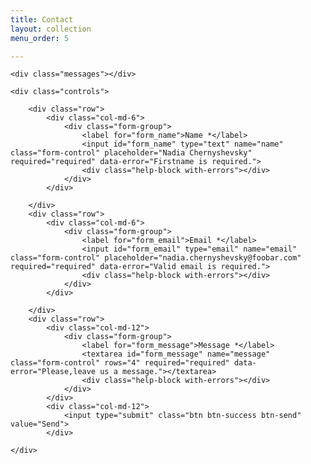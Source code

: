 ```yaml
---
title: Contact
layout: collection
menu_order: 5

---
```


<form id="contact-form" method="post" action="contact.php" role="form">

    <div class="messages"></div>

    <div class="controls">

        <div class="row">
            <div class="col-md-6">
                <div class="form-group">
                    <label for="form_name">Name *</label>
                    <input id="form_name" type="text" name="name" class="form-control" placeholder="Nadia Chernyshevsky" required="required" data-error="Firstname is required.">
                    <div class="help-block with-errors"></div>
                </div>
            </div>
           
        </div>
        <div class="row">
            <div class="col-md-6">
                <div class="form-group">
                    <label for="form_email">Email *</label>
                    <input id="form_email" type="email" name="email" class="form-control" placeholder="nadia.chernyshevsky@foobar.com" required="required" data-error="Valid email is required.">
                    <div class="help-block with-errors"></div>
                </div>
            </div>
          
        </div>
        <div class="row">
            <div class="col-md-12">
                <div class="form-group">
                    <label for="form_message">Message *</label>
                    <textarea id="form_message" name="message" class="form-control" rows="4" required="required" data-error="Please,leave us a message."></textarea>
                    <div class="help-block with-errors"></div>
                </div>
            </div>
            <div class="col-md-12">
                <input type="submit" class="btn btn-success btn-send" value="Send">
            </div>
       
    </div>

</form>
